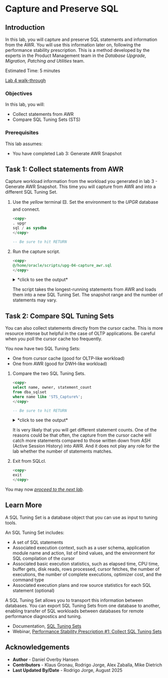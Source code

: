 # Capture and Preserve SQL

## Introduction

In this lab, you will capture and preserve SQL statements and information from the AWR. You will use this information later on, following the performance stability prescription. This is a method developed by the experts in the Product Management team in the *Database Upgrade, Migration, Patching and Utilities* team.

Estimated Time: 5 minutes

[Lab 4 walk-through](videohub:1_e0hdwjnw)

### Objectives

In this lab, you will:

* Collect statements from AWR
* Compare SQL Tuning Sets (STS)

### Prerequisites

This lab assumes:

* You have completed Lab 3: Generate AWR Snapshot

## Task 1: Collect statements from AWR

Capture workload information from the workload you generated in lab 3 - Generate AWR Snapshot. This time you will capture from AWR and into a different SQL Tuning Set.

1. Use the *yellow* terminal 🟨. Set the environment to the *UPGR* database and connect.

    ``` sql
    <copy>
    . upgr
    sql / as sysdba
    </copy>

    -- Be sure to hit RETURN
    ```

2. Run the capture script.

    ``` sql
    <copy>
    @/home/oracle/scripts/upg-04-capture_awr.sql
    </copy>
    ```

    <details>
    <summary>*click to see the output*</summary>

    ``` text
    SQL> @/home/oracle/scripts/upg-04-capture_awr.sql
    Snapshot Range between 111 and 120.
    There are 34 SQL Statements in STS_CaptureAWR.

    PL/SQL procedure successfully completed.
    ```

    </details>

    The script takes the longest-running statements from AWR and loads them into a new SQL Tuning Set. The snapshot range and the number of statements may vary.

## Task 2: Compare SQL Tuning Sets

You can also collect statements directly from the cursor cache. This is more resource intense but helpful in the case of OLTP applications. Be careful when you poll the cursor cache too frequently.

You now have two SQL Tuning Sets:

* One from cursor cache (good for OLTP-like workload)
* One from AWR (good for DWH-like workload)

1. Compare the two SQL Tuning Sets.

    ``` sql
    <copy>
    select name, owner, statement_count 
    from dba_sqlset 
    where name like 'STS_Capture%';
    </copy>

    -- Be sure to hit RETURN
    ```

    <details>
    <summary>*click to see the output*</summary>

    ``` text
    NAME                         OWNER    STATEMENT_COUNT
    _________________________ ________ __________________
    STS_CaptureAWR            SYS                      36
    STS_CaptureCursorCache    SYS                      43
    ```

    </details>

    It is very likely that you will get different statement counts. One of the reasons could be that often, the capture from the cursor cache will catch more statements compared to those written down from ASH (Active Session History) into AWR. And it does not play any role for the lab whether the number of statements matches.

2. Exit from SQLcl.

    ``` sql
    <copy>
    exit
    </copy>
    ```

You may now [*proceed to the next lab*](#next).

## Learn More

A SQL Tuning Set is a database object that you can use as input to tuning tools.

An SQL Tuning Set includes:

* A set of SQL statements
* Associated execution context, such as a user schema, application module name and action, list of bind values, and the environment for SQL compilation of the cursor
* Associated basic execution statistics, such as elapsed time, CPU time, buffer gets, disk reads, rows processed, cursor fetches, the number of executions, the number of complete executions, optimizer cost, and the command type
* Associated execution plans and row source statistics for each SQL statement (optional)

A SQL Tuning Set allows you to transport this information between databases. You can export SQL Tuning Sets from one database to another, enabling transfer of SQL workloads between databases for remote performance diagnostics and tuning.

* Documentation, [SQL Tuning Sets](https://docs.oracle.com/en/database/oracle/oracle-database/19/tgsql/managing-sql-tuning-sets.html#GUID-DD136837-9921-4C73-ABB8-9F1DC22542C5)
* Webinar, [Performance Stability Prescription #1: Collect SQL Tuning Sets](https://www.youtube.com/watch?v=qCt1_Fc3JRs&t=3969s)

## Acknowledgements

* **Author** - Daniel Overby Hansen
* **Contributors** - Klaus Gronau, Rodrigo Jorge, Alex Zaballa, Mike Dietrich
* **Last Updated By/Date** - Rodrigo Jorge, August 2025
